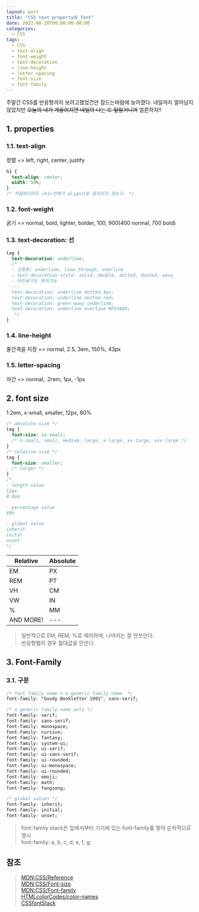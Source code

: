 ```yaml
---
layout: post
title: "CSS text property와 font"
date: 2022-08-28T00:00:00-00:00
categories:
  - CSS
tags:
  - CSS
  - text-align
  - font-weight
  - text-decoration
  - line-height
  - letter-spacing
  - font-size
  - font-family
---
```


주말간 CSS를 반응형까지 보려고했었건만 잠드는바람에 늦어졌다. 내일까지 얼마남지않았지만 ~~오늘의 내가 게을러지면 내일의 나는 또 밀릴거니까~~ 얼른하자!!

## 1. properties

### 1.1. text-align

정렬 => left, right, center, justify

```css
h1 {
  text-align: center;
  width: 50%;
}
/* 적용하더라도 <h1>전체가 align으로 움직이지 않는다. */
```

### 1.2. font-weight

굵기 => normal, bold, lighter, bolder, 100, 900(400 normal, 700 bold)

### 1.3. text-decoration: 선

```css
tag {
  text-decoration: underline;
  /* 
  - 선종류: underline, line-through, overline
  - text-decoration-style: solid, double, dotted, dashed, wavy
  - 라인굵기도 제어가능
  ---
  text-decoration: underline dotted 4px;
  text-decoration: underline dotted red;
  text-decoration: green wavy underline;
  text-decoration: underline overline #FF28A0;
   */
}
```

### 1.4. line-height

줄간격을 지정 => normal, 2.5, 3em, 150%, 43px

### 1.5. letter-spacing

자간 => normal, .2rem, 1px, -1px

## 2. font size

1.2em, x-small, smaller, 12px, 80%

```css
/* absolute-size */
tag {
  font-size: xx-small;
  /* x-small, small, medium, large, x-large, xx-large, xxx-large */
}
/* relative-size */
tag {
  font-size: smaller;
  /* larger */
}
/* 
- length value
12px
0.8em

- percentage value
80%

- global value
inherit
inital
unset
*/
```

| Relative  | Absolute |
| --------- | -------- |
| EM        | PX       |
| REM       | PT       |
| VH        | CM       |
| VW        | IN       |
| %         | MM       |
| AND MORE! | ---      |

> 일반적으로 EM, REM, %로 제어하며, 나머지는 잘 안쓰인다.  
> 반응형웹의 경우 절대값을 안쓴다.

## 3. Font-Family

### 3.1. 구문

```css
/* font family name % a generic family name  */
font-family: "Goudy Bookletter 1991", sans-serif;

/* a generic family name only */
font-family: serif;
font-family: sans-serif;
font-family: monospace;
font-family: cursive;
font-family: fantasy;
font-family: system-ui;
font-family: ui-serif;
font-family: ui-sans-serif;
font-family: ui-rounded;
font-family: ui-monospace;
font-family: ui-rounded;
font-family: emoji;
font-family: math;
font-family: fangsong;

/* global values */
font-family: inherit;
font-family: initial;
font-family: unset;
```

> font-family stack은 앞에서부터 기기에 있는 font-family를 찾아 순차적으로 명시  
> font-family: a, b, c, d, e, f, g;

## 참조

> [MDN:CSS/Reference](https://developer.mozilla.org/ko/docs/Web/CSS/Reference)  
> [MDN:CSS/Font-size](https://developer.mozilla.org/ko/docs/Web/CSS/font-size)  
> [MDN:CSS/Font-family](https://developer.mozilla.org/ko/docs/Web/CSS/font-family)  
> [HTMLcolorCodes/color-names](https://htmlcolorcodes.com/color-names/)  
> [CSSfontStack](https://cssfontstack.com)
